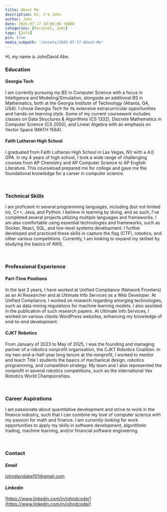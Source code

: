 ```yaml
---
title: About Me
description: Hi, I'm John
author: John
date: 2025-07-17 19:00:00 +0800
categories: [Personal, John]
tags: [Info]
pin: true
media_subpath: '/assets/2025-07-17-About-Me'
---
```



Hi, my name is JohnDavid Abe.



### Education

#### Georgia Tech

I am currently pursuing my BS in Computer Science with a focus in Intelligence and Modeling/Simulation, alongside an additional BS in Mathematics, both at the Georgia Institute of Technology (Atlanta, GA, USA). I chose Georgia Tech for its extensive extracurricular opportunities and hands-on learning style. Some of my current coursework includes classes on Data Structures & Algorithms (CS 1332), Discrete Mathematics in Computer Science (CS 2050), and Linear Algebra with an emphasis on Vector Space (MATH 1564). 

#### Faith Lutheran High School

I graduated from Faith Lutheran High School in Las Vegas, NV with a 4.0 GPA. In my 4 years of high school, I took a wide range of challenging courses from AP Chemistry and AP Computer Science to AP English Literature. This courseload prepared me for college and gave me the foundational knowledge for a career in computer science.

<br />

### Technical Skills

I am proficient in several programming languages, including (but not limited to), C++, Java, and Python. I believe in learning by doing, and as such, I've completed several projects utilizing multiple languages and frameworks. I am also comfortable using essential technologies and frameworks, such as Docker, React, SQL, and low-level systems development. I further developed and practiced these skills in capture the flag (CTF), robotics, and other various competitions. Currently, I am looking to expand my skillset by studying the basics of AWS. 

<br />

### Professional Experience

#### Part-Time Positions

In the last 3 years, I have worked at Unified Compliance (Network Frontiers) as an AI Researcher and at Ultimate Info Services as a Web Developer. At Unified Compliance, I worked on research regarding emerging technologies, such as data mining regulations for machine learning models. I also assisted in the publication of such research papers. At Ultimate Info Services, I worked on various clients WordPress websites, enhancing my knowledge of end-to-end development.

#### CJKT Robotics

From January of 2023 to May of 2025, I was the founding and managing partner of a robotics nonprofit organization, the CJKT Robotics Coalition. In my two-and-a-half-year long tenure at the nonprofit, I worked to mentor and teach Title I students the basics of mechanical design, robotics programming, and competition strategy. My team and I also represented the nonprofit in several robotics competitions, such as the international Vex Robotics World Championships.

<br />

### Career Aspirations

I am passionate about quantitative development and strive to work in the finance industry, such that I can combine my love of computer science with my passion for math and finance. I am *currently looking* for work opportunities to apply my skills in software development, algorithmic trading, machine learning, and/or financial software engineering.

<br />

### Contact

#### *Email*
johndavidabe101@gmail.com
#### *Linkedin*
[https://www.linkedin.com/in/johndcode/](https://www.linkedin.com/in/johndcode/)
